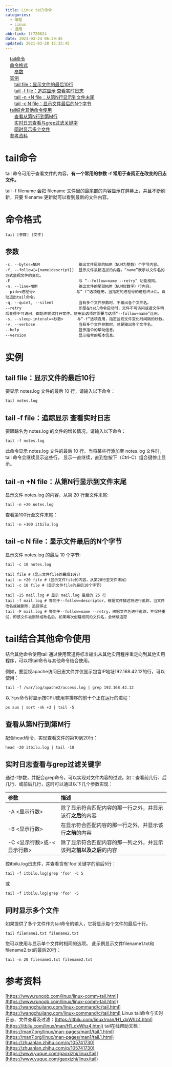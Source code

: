 ```yaml
---
title: Linux tail命令
categories: 
  - 编程
  - Linux
  - 通用
abbrlink: 1f720624
date: 2021-03-24 06:39:45
updated: 2021-03-28 15:33:45
---
```

<div id='my_toc'><a href="/blog/1f720624/#tail命令" class="header_1">tail命令</a>&nbsp;<br><a href="/blog/1f720624/#命令格式" class="header_1">命令格式</a>&nbsp;<br><a href="/blog/1f720624/#参数" class="header_2">参数</a>&nbsp;<br><a href="/blog/1f720624/#实例" class="header_1">实例</a>&nbsp;<br><a href="/blog/1f720624/#tail-file：显示文件的最后10行" class="header_2">tail file：显示文件的最后10行</a>&nbsp;<br><a href="/blog/1f720624/#tail-f-file：追踪显示-查看实时日志" class="header_2">tail -f file：追踪显示 查看实时日志</a>&nbsp;<br><a href="/blog/1f720624/#tail-n-N-file：从第N行显示到文件末尾" class="header_2">tail -n +N file：从第N行显示到文件末尾</a>&nbsp;<br><a href="/blog/1f720624/#tail-c-N-file：显示文件最后的N个字节" class="header_2">tail -c N file：显示文件最后的N个字节</a>&nbsp;<br><a href="/blog/1f720624/#tail结合其他命令使用" class="header_1">tail结合其他命令使用</a>&nbsp;<br><a href="/blog/1f720624/#查看从第N行到第M行" class="header_2">查看从第N行到第M行</a>&nbsp;<br><a href="/blog/1f720624/#实时日志查看与grep过滤关键字" class="header_2">实时日志查看与grep过滤关键字</a>&nbsp;<br><a href="/blog/1f720624/#同时显示多个文件" class="header_2">同时显示多个文件</a>&nbsp;<br><a href="/blog/1f720624/#参考资料" class="header_1">参考资料</a>&nbsp;<br></div>
<style>.header_1{margin-left: 1em;}.header_2{margin-left: 2em;}.header_3{margin-left: 3em;}.header_4{margin-left: 4em;}.header_5{margin-left: 5em;}.header_6{margin-left: 6em;}</style>
<!--more-->
<script>if (navigator.platform.search('arm')==-1){document.getElementById('my_toc').style.display = 'none';}var e,p = document.getElementsByTagName('p');while (p.length>0) {e = p[0];e.parentElement.removeChild(e);}</script>

<!--end-->
# tail命令
tail 命令可用于查看文件的内容，**有一个常用的参数 -f 常用于查阅正在改变的日志文件。**

tail -f filename 会把 filename 文件里的最尾部的内容显示在屏幕上，并且不断刷新，只要 filename 更新就可以看到最新的文件内容。
# 命令格式
```
tail [参数] [文件] 
```
## 参数
```
-c, --bytes=NUM                 输出文件尾部的NUM（NUM为整数）个字节内容。
-f, --follow[={name|descript}]  显示文件最新追加的内容。“name”表示以文件名的方式监视文件的变化。
-F                              与 “--follow=name --retry” 功能相同。
-n, --line=NUM                  输出文件的尾部NUM（NUM位数字）行内容。
--pid=<进程号>                  与“-f”选项连用，当指定的进程号的进程终止后，自动退出tail命令。
-q, --quiet, --silent           当有多个文件参数时，不输出各个文件名。
--retry                         即是在tail命令启动时，文件不可访问或者文件稍后变得不可访问，都始终尝试打开文件。使用此选项时需要与选项“--follow=name”连用。
-s, --sleep-interal=<秒数>      与“-f”选项连用，指定监视文件变化时间隔的秒数。
-v, --verbose                   当有多个文件参数时，总是输出各个文件名。
--help                          显示指令的帮助信息。
--version                       显示指令的版本信息。
```

# 实例
## tail file：显示文件的最后10行
要显示 notes.log 文件的最后 10 行，请输入以下命令：
```
tail notes.log
```
## tail -f file：追踪显示 查看实时日志
要跟踪名为 notes.log 的文件的增长情况，请输入以下命令：
```
tail -f notes.log
```
此命令显示 notes.log 文件的最后 10 行。当将某些行添加至 notes.log 文件时，tail 命令会继续显示这些行。 显示一直继续，直到您按下（Ctrl-C）组合键停止显示。
## tail -n +N file：从第N行显示到文件末尾
显示文件 notes.log 的内容，从第 20 行至文件末尾:
```
tail -n +20 notes.log
```
查看第100行至文件末尾：
```
tail -n +100 itbilu.log
```
## tail -c N file：显示文件最后的N个字节
显示文件 notes.log 的最后 10 个字节:
```
tail -c 10 notes.log
```
```
tail file #（显示文件file的最后10行）
tail -n +20 file #（显示文件file的内容，从第20行至文件末尾）
tail -c 10 file #（显示文件file的最后10个字节）

tail -25 mail.log # 显示 mail.log 最后的 25 行
tail -f mail.log # 等同于--follow=descriptor，根据文件描述符进行追踪，当文件改名或被删除，追踪停止
tail -F mail.log # 等同于--follow=name --retry，根据文件名进行追踪，并保持重试，即该文件被删除或改名后，如果再次创建相同的文件名，会继续追踪
```

# tail结合其他命令使用
结合其他命令使用tail
通过使用管道将标准输出从其他实用程序重定向到其他实用程序，可以将tail命令与其他命令结合使用。

例如，要监视apache访问日志文件并仅显示包含IP地址192.168.42.12的行，可以使用：
```
tail -f /var/log/apache2/access.log | grep 192.168.42.12
```
以下ps命令将显示按CPU使用率排序的前十个正在运行的进程：
```
ps aux | sort -nk +3 | tail -5
```
## 查看从第N行到第M行
配合head命令，实现查看文件的第10到20行：
```
head -20 itbilu.log | tail -10
```
## 实时日志查看与grep过滤关键字
通过-f参数，并配合grep命令，可以实现对文件内容的过滤。如：查看前几行、后几行、或前后几行，这时可以通过以下几个参数实现：

|参数|描述|
|:---|:---|
|-A <显示行数>|除了显示符合匹配内容的那一行之外，并显示该行**之后**的内容|
|-B <显示行数>|在显示符合匹配内容的那一行之外，并显示该行**之前**的内容|
|-C <显示行数>或-<显示行数>|除了显示符合匹配内容的那一列之外，并显示该列**之前以及之后**的内容|

控itbilu.log日志件，并查看含有'foo'关键字的前后5行：

```
tail -f itbilu.log|grep 'foo' -C 5
```
或
```
tail -f itbilu.log|grep 'foo' -5
```
## 同时显示多个文件
如果提供了多个文件作为tail命令的输入，它将显示每个文件的最后十行。
```
tail filename1.txt filename2.txt
```
您可以使用与显示单个文件时相同的选项。 此示例显示文件filename1.txt和filename2.txt的最后20行：
```
tail -n 20 filename1.txt filename2.txt
```

# 参考资料
[https://www.runoob.com/linux/linux-comm-tail.html](https://www.runoob.com/linux/linux-comm-tail.html)
[https://wangchujiang.com/linux-command/c/tail.html](https://wangchujiang.com/linux-command/c/tail.html)
Linux tail命令与实时日志、文件查看及过滤：[https://itbilu.com/linux/man/H1_dxWhz4.html](https://itbilu.com/linux/man/H1_dxWhz4.html)
tail在线帮助文档：[https://man7.org/linux/man-pages/man1/tail.1.html](https://man7.org/linux/man-pages/man1/tail.1.html)
[https://zhuanlan.zhihu.com/p/105741730](https://zhuanlan.zhihu.com/p/105741730)
[https://www.yuque.com/gaoxizhi/linux/tail](https://www.yuque.com/gaoxizhi/linux/tail)
